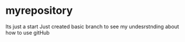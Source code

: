 # myrepository
Its just a start
Just created basic branch to see my undesrstnding about how to use gitHub
